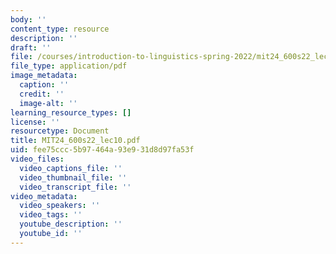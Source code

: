 ```yaml
---
body: ''
content_type: resource
description: ''
draft: ''
file: /courses/introduction-to-linguistics-spring-2022/mit24_600s22_lec10.pdf
file_type: application/pdf
image_metadata:
  caption: ''
  credit: ''
  image-alt: ''
learning_resource_types: []
license: ''
resourcetype: Document
title: MIT24_600s22_lec10.pdf
uid: fee75ccc-5b97-464a-93e9-31d8d97fa53f
video_files:
  video_captions_file: ''
  video_thumbnail_file: ''
  video_transcript_file: ''
video_metadata:
  video_speakers: ''
  video_tags: ''
  youtube_description: ''
  youtube_id: ''
---
```

